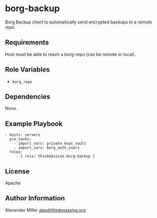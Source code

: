 borg-backup
===========

Borg Backup client to automatically send encrypted backups to a remote repo.

Requirements
------------

Host must be able to reach a borg-repo (can be remote or local).

Role Variables
--------------

- `borg_repo`

Dependencies
------------

None.

Example Playbook
----------------

    - hosts: servers
      pre_tasks:
        - import_vars: private_keys_vault
        - import_vars: borg_auth_users
      roles:
         - { role: thinkmassive.borg-backup }

License
-------

Apache

Author Information
------------------

Alexander Miller alex@thinkmassive.org

